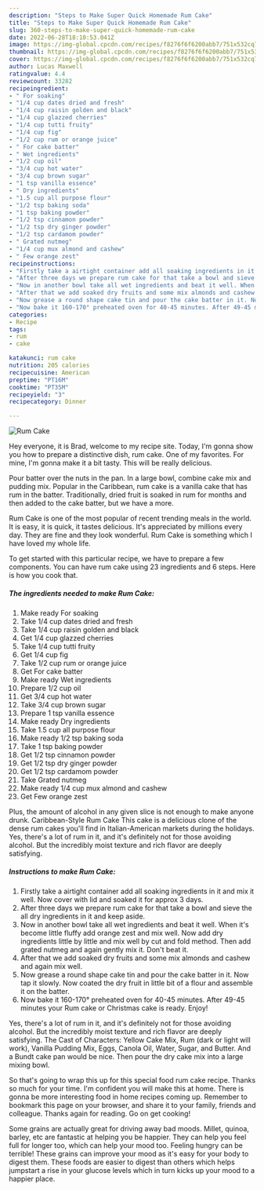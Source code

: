 ```yaml
---
description: "Steps to Make Super Quick Homemade Rum Cake"
title: "Steps to Make Super Quick Homemade Rum Cake"
slug: 360-steps-to-make-super-quick-homemade-rum-cake
date: 2022-06-28T18:10:53.041Z
image: https://img-global.cpcdn.com/recipes/f8276f6f6200abb7/751x532cq70/rum-cake-recipe-main-photo.jpg
thumbnail: https://img-global.cpcdn.com/recipes/f8276f6f6200abb7/751x532cq70/rum-cake-recipe-main-photo.jpg
cover: https://img-global.cpcdn.com/recipes/f8276f6f6200abb7/751x532cq70/rum-cake-recipe-main-photo.jpg
author: Lucas Maxwell
ratingvalue: 4.4
reviewcount: 33282
recipeingredient:
- " For soaking"
- "1/4 cup dates dried and fresh"
- "1/4 cup raisin golden and black"
- "1/4 cup glazzed cherries"
- "1/4 cup tutti fruity"
- "1/4 cup fig"
- "1/2 cup rum or orange juice"
- " For cake batter"
- " Wet ingredients"
- "1/2 cup oil"
- "3/4 cup hot water"
- "3/4 cup brown sugar"
- "1 tsp vanilla essence"
- " Dry ingredients"
- "1.5 cup all purpose flour"
- "1/2 tsp baking soda"
- "1 tsp baking powder"
- "1/2 tsp cinnamon powder"
- "1/2 tsp dry ginger powder"
- "1/2 tsp cardamom powder"
- " Grated nutmeg"
- "1/4 cup mux almond and cashew"
- " Few orange zest"
recipeinstructions:
- "Firstly take a airtight container add all soaking ingredients in it and mix it well. Now cover with lid and soaked it for approx 3 days."
- "After three days we prepare rum cake for that take a bowl and sieve the all dry ingredients in it and keep aside."
- "Now in another bowl take all wet ingredients and beat it well. When it&#39;s become little fluffy add orange zest and mix well. Now add dry ingredients little by little and mix well by cut and fold method. Then add grated nutmeg and again gently mix it. Don&#39;t beat it."
- "After that we add soaked dry fruits and some mix almonds and cashew and again mix well."
- "Now grease a round shape cake tin and pour the cake batter in it. Now tap it slowly. Now coated the dry fruit in little bit of a flour and assemble it on the batter."
- "Now bake it 160-170° preheated oven for 40-45 minutes. After 49-45 minutes your Rum cake or Christmas cake is ready. Enjoy!"
categories:
- Recipe
tags:
- rum
- cake

katakunci: rum cake 
nutrition: 205 calories
recipecuisine: American
preptime: "PT16M"
cooktime: "PT35M"
recipeyield: "3"
recipecategory: Dinner

---
```



![Rum Cake](https://img-global.cpcdn.com/recipes/f8276f6f6200abb7/751x532cq70/rum-cake-recipe-main-photo.jpg)

Hey everyone, it is Brad, welcome to my recipe site. Today, I'm gonna show you how to prepare a distinctive dish, rum cake. One of my favorites. For mine, I'm gonna make it a bit tasty. This will be really delicious.

Pour batter over the nuts in the pan. In a large bowl, combine cake mix and pudding mix. Popular in the Caribbean, rum cake is a vanilla cake that has rum in the batter. Traditionally, dried fruit is soaked in rum for months and then added to the cake batter, but we have a more.

Rum Cake is one of the most popular of recent trending meals in the world. It is easy, it is quick, it tastes delicious. It's appreciated by millions every day. They are fine and they look wonderful. Rum Cake is something which I have loved my whole life.


To get started with this particular recipe, we have to prepare a few components. You can have rum cake using 23 ingredients and 6 steps. Here is how you cook that.

<!--inarticleads1-->

##### The ingredients needed to make Rum Cake:

1. Make ready  For soaking
1. Take 1/4 cup dates dried and fresh
1. Take 1/4 cup raisin golden and black
1. Get 1/4 cup glazzed cherries
1. Take 1/4 cup tutti fruity
1. Get 1/4 cup fig
1. Take 1/2 cup rum or orange juice
1. Get  For cake batter
1. Make ready  Wet ingredients
1. Prepare 1/2 cup oil
1. Get 3/4 cup hot water
1. Take 3/4 cup brown sugar
1. Prepare 1 tsp vanilla essence
1. Make ready  Dry ingredients
1. Take 1.5 cup all purpose flour
1. Make ready 1/2 tsp baking soda
1. Take 1 tsp baking powder
1. Get 1/2 tsp cinnamon powder
1. Get 1/2 tsp dry ginger powder
1. Get 1/2 tsp cardamom powder
1. Take  Grated nutmeg
1. Make ready 1/4 cup mux almond and cashew
1. Get  Few orange zest


Plus, the amount of alcohol in any given slice is not enough to make anyone drunk. Caribbean-Style Rum Cake This cake is a delicious clone of the dense rum cakes you&#39;ll find in Italian-American markets during the holidays. Yes, there&#39;s a lot of rum in it, and it&#39;s definitely not for those avoiding alcohol. But the incredibly moist texture and rich flavor are deeply satisfying. 

<!--inarticleads2-->

##### Instructions to make Rum Cake:

1. Firstly take a airtight container add all soaking ingredients in it and mix it well. Now cover with lid and soaked it for approx 3 days.
1. After three days we prepare rum cake for that take a bowl and sieve the all dry ingredients in it and keep aside.
1. Now in another bowl take all wet ingredients and beat it well. When it&#39;s become little fluffy add orange zest and mix well. Now add dry ingredients little by little and mix well by cut and fold method. Then add grated nutmeg and again gently mix it. Don&#39;t beat it.
1. After that we add soaked dry fruits and some mix almonds and cashew and again mix well.
1. Now grease a round shape cake tin and pour the cake batter in it. Now tap it slowly. Now coated the dry fruit in little bit of a flour and assemble it on the batter.
1. Now bake it 160-170° preheated oven for 40-45 minutes. After 49-45 minutes your Rum cake or Christmas cake is ready. Enjoy!


Yes, there&#39;s a lot of rum in it, and it&#39;s definitely not for those avoiding alcohol. But the incredibly moist texture and rich flavor are deeply satisfying. The Cast of Characters: Yellow Cake Mix, Rum (dark or light will work), Vanilla Pudding Mix, Eggs, Canola Oil, Water, Sugar, and Butter. And a Bundt cake pan would be nice. Then pour the dry cake mix into a large mixing bowl. 

So that's going to wrap this up for this special food rum cake recipe. Thanks so much for your time. I'm confident you will make this at home. There is gonna be more interesting food in home recipes coming up. Remember to bookmark this page on your browser, and share it to your family, friends and colleague. Thanks again for reading. Go on get cooking!

Some grains are actually great for driving away bad moods. Millet, quinoa, barley, etc are fantastic at helping you be happier. They can help you feel full for longer too, which can help your mood too. Feeling hungry can be terrible! These grains can improve your mood as it's easy for your body to digest them. These foods are easier to digest than others which helps jumpstart a rise in your glucose levels which in turn kicks up your mood to a happier place.
